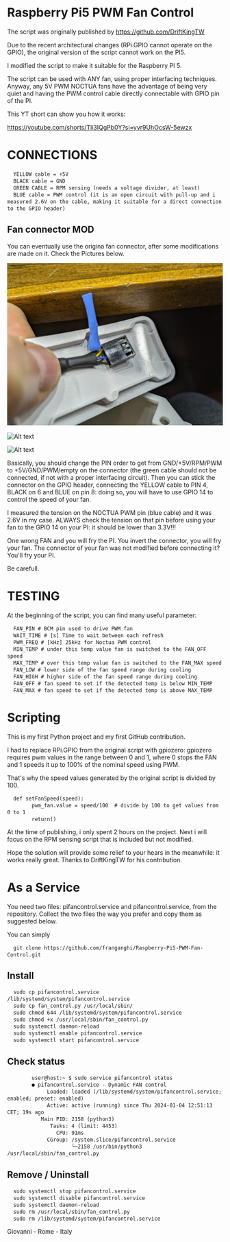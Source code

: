 # Raspberry Pi5 PWM Fan Control

The script was originally published by 
https://github.com/DriftKingTW

Due to the recent architectural changes (RPi.GPIO cannot operate on the GPIO), the original version of the script cannot work on the PI5.

I modified the script to make it suitable for the Raspberry PI 5.

The script can be used with ANY fan, using proper interfacing techniques.
Anyway, any 5V PWM NOCTUA fans have the advantage of being very quiet and having the PWM control cable directly connectable with GPIO pin of the PI.

This YT short can show you how it works:

https://youtube.com/shorts/Tli3IQgPb0Y?si=yvr9UhOcsW-5ewzx

# CONNECTIONS

      YELLOW cable = +5V
      BLACK cable = GND
      GREEN CABLE = RPM sensing (needs a voltage divider, at least)
      BLUE cable = PWM control (it is an open circuit with pull-up and i measured 2.6V on the cable, making it suitable for a direct connection to the GPIO header)

## Fan connector MOD

You can eventually use the origina fan connector, after some modifications are made on it.
Check the Pictures below.

![Alt text](Fan%20Connection%201.jpg?raw=true "Title")

![Alt text](Fan%20Connection%202.jpg?raw=true "Title")

![Alt text](Fan%20Connection%203.jpg?raw=true "Title")

Basically, you should change the PIN order to get from GND/+5V/RPM/PWM to +5V/GND/PWM/empty on the connector (the green cable should not be connected, if not with a proper interfacing circuit). Then you can stick the connector on the GPIO header, connecting the YELLOW cable to PIN 4, BLACK on 6 and BLUE on pin 8: doing so, you will have to use GPIO 14 to control the speed of your fan.

I measured the tension on the NOCTUA PWM pin (blue cable) and it was 2.6V in my case.
ALWAYS check the tension on that pin before using your fan to the GPIO 14 on your PI: it should be lower than 3.3V!!!

One wrong FAN and you will fry the PI.
You invert the connector, you will fry your fan.
The connector of your fan was not modified before connecting it? You'll fry your PI.

Be carefull.

# TESTING

At the beginning of the script, you can find many useful parameter:

      FAN_PIN # BCM pin used to drive PWM fan
      WAIT_TIME # [s] Time to wait between each refresh
      PWM_FREQ # [kHz] 25kHz for Noctua PWM control
      MIN_TEMP # under this temp value fan is switched to the FAN_OFF speed
      MAX_TEMP # over this temp value fan is switched to the FAN_MAX speed
      FAN_LOW # lower side of the fan speed range during cooling
      FAN_HIGH # higher side of the fan speed range during cooling
      FAN_OFF # fan speed to set if the detected temp is below MIN_TEMP 
      FAN_MAX # fan speed to set if the detected temp is above MAX_TEMP 

# Scripting

This is my first Python project and my first GitHub contribution.

I had to replace RPi.GPIO from the original script with gpiozero: gpiozero requires pwm values in the range between 0 and 1, where 0 stops the FAN and 1 speeds it up to 100% of the nominal speed using PWM.

That's why the speed values generated by the original script is divided by 100.

      def setFanSpeed(speed):
      		pwm_fan.value = speed/100  # divide by 100 to get values from 0 to 1
      		return()

At the time of publishing, i only spent 2 hours on the project. 
Next i will focus on the RPM sensing script that is included but not modified.

Hope the solution will provide some relief to your hears in the meanwhile: it works really great.
Thanks to DriftKingTW for his contribution.

# As a Service

You need two files: pifancontrol.service and pifancontrol.service, from the repository.
Collect the two files the way you prefer and copy them as suggested below.

You can simply 

      git clone https://github.com/franganghi/Raspberry-Pi5-PWM-Fan-Control.git

## Install

      sudo cp pifancontrol.service /lib/systemd/system/pifancontrol.service
      sudo cp fan_control.py /usr/local/sbin/
      sudo chmod 644 /lib/systemd/system/pifancontrol.service
      sudo chmod +x /usr/local/sbin/fan_control.py
      sudo systemctl daemon-reload
      sudo systemctl enable pifancontrol.service
      sudo systemctl start pifancontrol.service

## Check status

            user@host:~ $ sudo service pifancontrol status
            ● pifancontrol.service - Dynamic FAN control
                 Loaded: loaded (/lib/systemd/system/pifancontrol.service; enabled; preset: enabled)
                 Active: active (running) since Thu 2024-01-04 12:51:13 CET; 19s ago
               Main PID: 2158 (python3)
                  Tasks: 4 (limit: 4453)
                    CPU: 91ms
                 CGroup: /system.slice/pifancontrol.service
                         └─2158 /usr/bin/python3 /usr/local/sbin/fan_control.py

## Remove / Uninstall

      sudo systemctl stop pifancontrol.service
      sudo systemctl disable pifancontrol.service
      sudo systemctl daemon-reload
      sudo rm /usr/local/sbin/fan_control.py
      sudo rm /lib/systemd/system/pifancontrol.service




Giovanni - Rome - Italy
